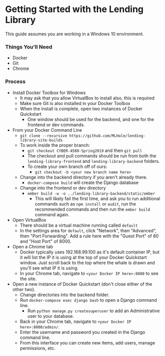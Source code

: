 # Getting Started with the Lending Library

This guide assumes you are working in a Windows 10 environment.

### Things You'll Need
* Docker
* Git
* Chrome

### Process
* Install Docker Toolbox for Windows
  * It may ask that you allow VirtualBox to install also, this is required
  * Make sure Git is also installed in your Docker Toolbox
  * When the install is complete, open two instances of Docker Quickstart
    * One window should be used for the backend, and one for the frontend or dev commands.
* From your Docker Command Line
  * `git clone --recursive https://github.com/MLHale/lending-library-site-builds`
  * To work inside the proper branch:
    * `git checkout CYBER-4580-Spring2019` and then `git pull`
    * The checkout and pull commands should be run from both the `lending-library-frontend` and `lending-library-backend` folders.
    * To create your own branch off of ours:
      * `git checkout -b <your new branch name here>`
  * Change into the backend directory if you aren't already there.
    * `docker-compose build` will create the Django database
  * Change into the frontend or dev directory
    * `ember build -w -o ../lending-library-backend/static/ember`
      * This will likely fail the first time, and ask you to run additional commands such as `npm install` or `audit`, run the recommended commands and then run the `ember build` command again.
* Open VirtualBox
  * There should be a virtual machine running called `default`
  * In the settings area for `default`, click "Network", then "Advanced", then "Port Forwarding". Add a rule here with the "Guest Port" of 80 and "Host Port" of 8000.
* Open a Chrome tab
  * Docker typically uses 192.168.99.100 as it's default container IP, but it will list the IP it is using at the top of your Docker Quickstart window. Just scroll back to the top where the whale is drawn and you'll see what IP it is using.
  * In your Chrome tab, navigate to `<your Docker IP here>:8000` to see the site.
* Open a new instance of Docker Quickstart (don't close either of the other two).
  * Change directories into the backend folder.
  * Run `docker-compose exec django bash` to open a Django command line.
    * Run `python manage.py createsuperuser` to add an Administrative user to your database.
  * Back in your Chrome tab, navigate to `<your Docker IP here>:8000/admin/`.
  * Enter the username and password you created in the Django command line.
  * From this interface you can create new items, add users, manage permissions, etc.
